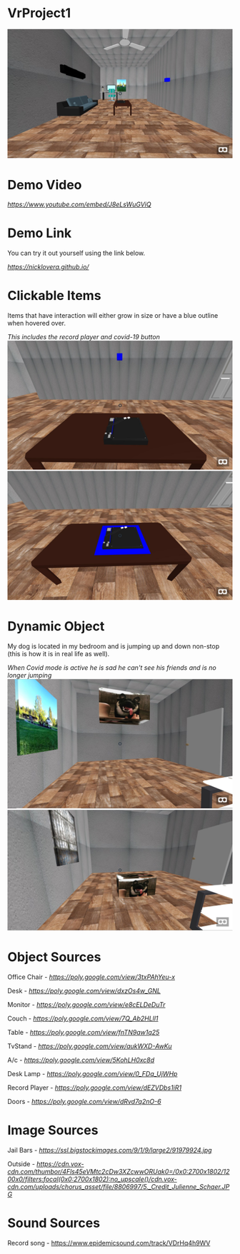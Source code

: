 # VrProject1
![My House](/images/first.JPG)

# Demo Video
*https://www.youtube.com/embed/J8eLsWuGViQ*

# Demo Link
You can try it out yourself using the link below.

*https://nicklovera.github.io/*

# Clickable Items
Items that have interaction will either grow in size or have a blue outline when hovered over.

*This includes the record player and covid-19 button*
![clickable](/images/clickableBEFORE.JPG)
![clickable](/images/ClickableAFTER.JPG)

# Dynamic Object
My dog is located in my bedroom and is jumping up and down non-stop (this is how it is in real life as well).

*When Covid mode is active he is sad he can't see his friends and is no longer jumping*
![dog](/images/mortyy.JPG)
![dog](/images/mortyA.JPG)

# Object Sources
Office Chair - *https://poly.google.com/view/3txPAhYeu-x*

Desk - *https://poly.google.com/view/dxzOs4w_GNL*

Monitor - *https://poly.google.com/view/e8cELDeDuTr*

Couch - *https://poly.google.com/view/7Q_Ab2HLll1*

Table - *https://poly.google.com/view/fnTN9aw1q25*

TvStand - *https://poly.google.com/view/aukWXD-AwKu*

A/c - *https://poly.google.com/view/5KohLH0xc8d*

Desk Lamp - *https://poly.google.com/view/0_FDq_UjWHp*

Record Player - *https://poly.google.com/view/dEZVDbs1iR1*

Doors - *https://poly.google.com/view/dRvd7q2nO-6*

# Image Sources
Jail Bars - *https://ssl.bigstockimages.com/9/1/9/large2/91979924.jpg*

Outside - *https://cdn.vox-cdn.com/thumbor/4Fls45eVMtc2cDw3XZcwwORUak0=/0x0:2700x1802/1200x0/filters:focal(0x0:2700x1802):no_upscale()/cdn.vox-cdn.com/uploads/chorus_asset/file/8806997/5._Credit_Julienne_Schaer.JPG*

# Sound Sources
Record song - https://www.epidemicsound.com/track/VDrHq4h9WV
